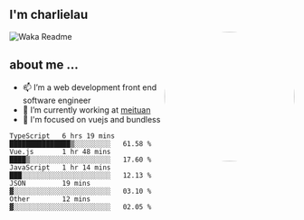 
<h2>I'm charlielau</h2>
<img align='right' style="border-radius:50%" src="https://avatars1.githubusercontent.com/u/44078251?s=460&u=6b4f1c257663e44063b0b6a21c9c94f45bcfdcc7&v=4" width="230">

![Waka Readme](https://github.com/CharlieLau/charlielau/workflows/Waka%20Readme/badge.svg)

## about me ...
- 📫 I’m a web development front end software engineer
- 🔭 I’m currently working at  <a href="https://www.meituan.com">meituan</a>
- 🔭 I'm focused on vuejs and bundless

<!-- <p align="center">
  <a href="https://github.com/charlielau" class="rich-diff-level-one">
    <img src="https://github-readme-stats.vercel.app/api?username=charlielau&title_color=333&text_color=777" alt="CharlieLau" >
  </a>
</p> -->

<!--START_SECTION:waka-->
```text
TypeScript   6 hrs 19 mins   ███████████████▒░░░░░░░░░   61.58 % 
Vue.js       1 hr 48 mins    ████▒░░░░░░░░░░░░░░░░░░░░   17.60 % 
JavaScript   1 hr 14 mins    ███░░░░░░░░░░░░░░░░░░░░░░   12.13 % 
JSON         19 mins         ▓░░░░░░░░░░░░░░░░░░░░░░░░   03.10 % 
Other        12 mins         ▓░░░░░░░░░░░░░░░░░░░░░░░░   02.05 % 
```
<!--END_SECTION:waka-->
